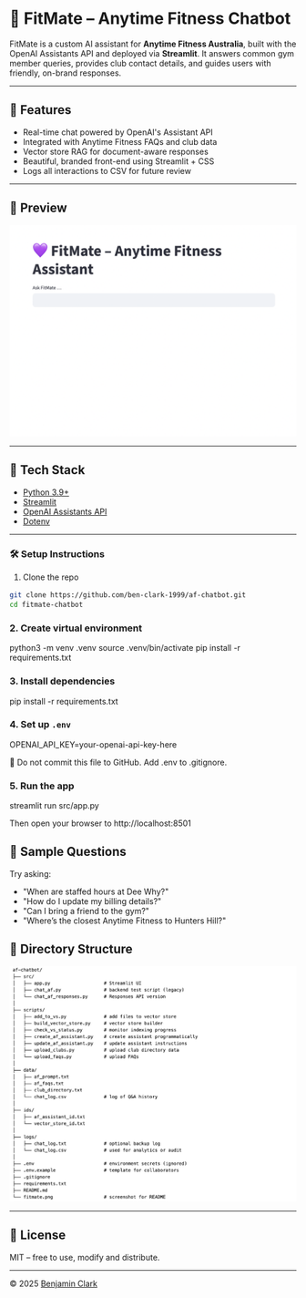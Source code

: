 # 💜 FitMate – Anytime Fitness Chatbot

FitMate is a custom AI assistant for **Anytime Fitness Australia**, built with the OpenAI Assistants API and deployed via **Streamlit**. It answers common gym member queries, provides club contact details, and guides users with friendly, on-brand responses.

---

## 🚀 Features

- Real-time chat powered by OpenAI's Assistant API
- Integrated with Anytime Fitness FAQs and club data
- Vector store RAG for document-aware responses
- Beautiful, branded front-end using Streamlit + CSS
- Logs all interactions to CSV for future review

---

## 📸 Preview

![Chat UI Screenshot](fitmate.png)

---

## 🧰 Tech Stack

- [Python 3.9+](https://www.python.org/)
- [Streamlit](https://streamlit.io/)
- [OpenAI Assistants API](https://platform.openai.com/docs/assistants/overview)
- [Dotenv](https://pypi.org/project/python-dotenv/)

---

### 🛠️ Setup Instructions

1. Clone the repo  

```bash
git clone https://github.com/ben-clark-1999/af-chatbot.git
cd fitmate-chatbot
```

### 2. Create virtual environment

python3 -m venv .venv
source .venv/bin/activate
pip install -r requirements.txt

### 3. Install dependencies

pip install -r requirements.txt

### 4. Set up `.env`

OPENAI_API_KEY=your-openai-api-key-here

🔐 Do not commit this file to GitHub. Add .env to .gitignore.

### 5. Run the app

streamlit run src/app.py

Then open your browser to http://localhost:8501

## 💬 Sample Questions

Try asking:

- "When are staffed hours at Dee Why?"
- "How do I update my billing details?"
- "Can I bring a friend to the gym?"
- "Where’s the closest Anytime Fitness to Hunters Hill?"

## 📸 Directory Structure

![Directory Structure Screenshot](directory_structure.png)

---
## 🪪 License

MIT – free to use, modify and distribute.

---

© 2025 [Benjamin Clark](https://www.linkedin.com/in/benjamin-michael-clark/)
